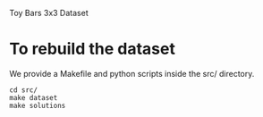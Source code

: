 Toy Bars 3x3 Dataset

# To rebuild the dataset

We provide a Makefile and python scripts inside the src/ directory.

```
cd src/
make dataset
make solutions
```
